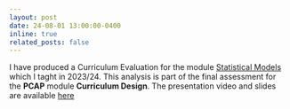 ```yaml
---
layout: post
date: 24-08-01 13:00:00-0400
inline: true
related_posts: false
---
```


I have produced a Curriculum Evaluation for the module <a href="/teaching/#2024-Statistical-Models">Statistical Models</a> which I taght in 2023/24. This analysis is part of the final assessment for the <b>PCAP</b> module <b>Curriculum Design</b>. The presentation video and slides are available <a href="/presentations/#2024-Curriculum-Design">here</a>